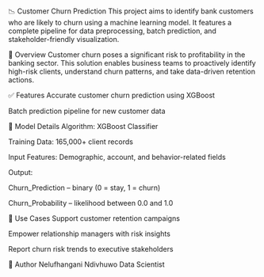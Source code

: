 📉 Customer Churn Prediction
This project aims to identify bank customers who are likely to churn using a machine learning model. It features a complete pipeline for data preprocessing, batch prediction, and stakeholder-friendly visualization.

📌 Overview
Customer churn poses a significant risk to profitability in the banking sector. This solution enables business teams to proactively identify high-risk clients, understand churn patterns, and take data-driven retention actions.

✅ Features
Accurate customer churn prediction using XGBoost

Batch prediction pipeline for new customer data


🧠 Model Details
Algorithm: XGBoost Classifier

Training Data: 165,000+ client records

Input Features: Demographic, account, and behavior-related fields

Output:

Churn_Prediction – binary (0 = stay, 1 = churn)

Churn_Probability – likelihood between 0.0 and 1.0



🚀 Use Cases
Support customer retention campaigns

Empower relationship managers with risk insights

Report churn risk trends to executive stakeholders



👤 Author
Nelufhangani Ndivhuwo
Data Scientist


